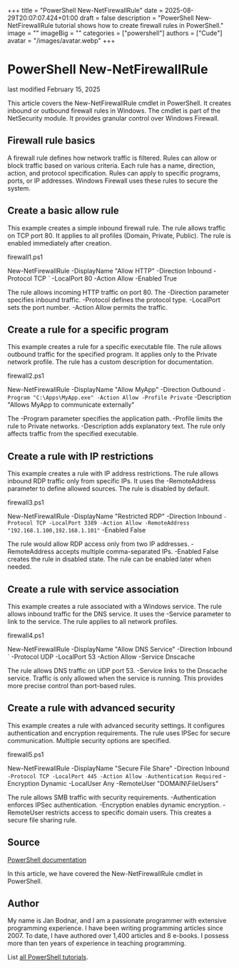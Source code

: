 +++
title = "PowerShell New-NetFirewallRule"
date = 2025-08-29T20:07:07.424+01:00
draft = false
description = "PowerShell New-NetFirewallRule tutorial shows how to create firewall rules in PowerShell."
image = ""
imageBig = ""
categories = ["powershell"]
authors = ["Cude"]
avatar = "/images/avatar.webp"
+++

# PowerShell New-NetFirewallRule

last modified February 15, 2025

This article covers the New-NetFirewallRule cmdlet in PowerShell. 
It creates inbound or outbound firewall rules in Windows. The cmdlet is part of 
the NetSecurity module. It provides granular control over Windows Firewall.

## Firewall rule basics

A firewall rule defines how network traffic is filtered. Rules can allow or 
block traffic based on various criteria. Each rule has a name, direction, 
action, and protocol specification. Rules can apply to specific programs, 
ports, or IP addresses. Windows Firewall uses these rules to secure the system.

## Create a basic allow rule

This example creates a simple inbound firewall rule. The rule allows traffic 
on TCP port 80. It applies to all profiles (Domain, Private, Public). The 
rule is enabled immediately after creation.

firewall1.ps1
  

New-NetFirewallRule -DisplayName "Allow HTTP" -Direction Inbound -Protocol TCP `
    -LocalPort 80 -Action Allow -Enabled True

The rule allows incoming HTTP traffic on port 80. The -Direction parameter 
specifies inbound traffic. -Protocol defines the protocol type. -LocalPort 
sets the port number. -Action Allow permits the traffic.

## Create a rule for a specific program

This example creates a rule for a specific executable file. The rule allows 
outbound traffic for the specified program. It applies only to the Private 
network profile. The rule has a custom description for documentation.

firewall2.ps1
  

New-NetFirewallRule -DisplayName "Allow MyApp" -Direction Outbound `
    -Program "C:\Apps\MyApp.exe" -Action Allow -Profile Private `
    -Description "Allows MyApp to communicate externally"

The -Program parameter specifies the application path. -Profile limits the 
rule to Private networks. -Description adds explanatory text. The rule only 
affects traffic from the specified executable.

## Create a rule with IP restrictions

This example creates a rule with IP address restrictions. The rule allows 
inbound RDP traffic only from specific IPs. It uses the -RemoteAddress 
parameter to define allowed sources. The rule is disabled by default.

firewall3.ps1
  

New-NetFirewallRule -DisplayName "Restricted RDP" -Direction Inbound `
    -Protocol TCP -LocalPort 3389 -Action Allow -RemoteAddress "192.168.1.100,192.168.1.101" `
    -Enabled False

The rule would allow RDP access only from two IP addresses. -RemoteAddress 
accepts multiple comma-separated IPs. -Enabled False creates the rule in 
disabled state. The rule can be enabled later when needed.

## Create a rule with service association

This example creates a rule associated with a Windows service. The rule 
allows inbound traffic for the DNS service. It uses the -Service parameter 
to link to the service. The rule applies to all network profiles.

firewall4.ps1
  

New-NetFirewallRule -DisplayName "Allow DNS Service" -Direction Inbound `
    -Protocol UDP -LocalPort 53 -Action Allow -Service Dnscache

The rule allows DNS traffic on UDP port 53. -Service links to the Dnscache 
service. Traffic is only allowed when the service is running. This provides 
more precise control than port-based rules.

## Create a rule with advanced security

This example creates a rule with advanced security settings. It configures 
authentication and encryption requirements. The rule uses IPSec for secure 
communication. Multiple security options are specified.

firewall5.ps1
  

New-NetFirewallRule -DisplayName "Secure File Share" -Direction Inbound `
    -Protocol TCP -LocalPort 445 -Action Allow -Authentication Required `
    -Encryption Dynamic -LocalUser Any -RemoteUser "DOMAIN\FileUsers"

The rule allows SMB traffic with security requirements. -Authentication 
enforces IPSec authentication. -Encryption enables dynamic encryption. 
-RemoteUser restricts access to specific domain users. This creates a 
secure file sharing rule.

## Source

[PowerShell documentation](https://docs.microsoft.com/en-us/powershell/)

In this article, we have covered the New-NetFirewallRule cmdlet in PowerShell.

## Author

My name is Jan Bodnar, and I am a passionate programmer with extensive
programming experience. I have been writing programming articles since 2007.
To date, I have authored over 1,400 articles and 8 e-books. I possess more
than ten years of experience in teaching programming.

List [all PowerShell tutorials](/powershell/).